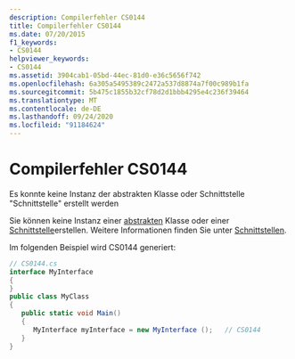 ```yaml
---
description: Compilerfehler CS0144
title: Compilerfehler CS0144
ms.date: 07/20/2015
f1_keywords:
- CS0144
helpviewer_keywords:
- CS0144
ms.assetid: 3904cab1-05bd-44ec-81d0-e36c5656f742
ms.openlocfilehash: 6a305a5495389c2472a537d8874a7f00c989b1fa
ms.sourcegitcommit: 5b475c1855b32cf78d2d1bbb4295e4c236f39464
ms.translationtype: MT
ms.contentlocale: de-DE
ms.lasthandoff: 09/24/2020
ms.locfileid: "91184624"
---
```

# <a name="compiler-error-cs0144"></a>Compilerfehler CS0144

Es konnte keine Instanz der abstrakten Klasse oder Schnittstelle "Schnittstelle" erstellt werden  
  
 Sie können keine Instanz einer [abstrakten](../language-reference/keywords/abstract.md) Klasse oder einer [Schnittstelle](../language-reference/keywords/interface.md)erstellen. Weitere Informationen finden Sie unter [Schnittstellen](../programming-guide/interfaces/index.md).  
  
 Im folgenden Beispiel wird CS0144 generiert:  
  
```csharp  
// CS0144.cs  
interface MyInterface  
{  
}  
public class MyClass  
{  
   public static void Main()  
   {  
      MyInterface myInterface = new MyInterface ();   // CS0144  
   }  
}  
```
